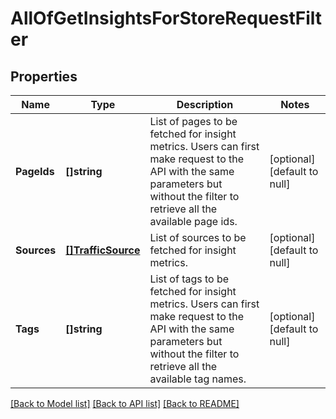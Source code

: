 # AllOfGetInsightsForStoreRequestFilter

## Properties
Name | Type | Description | Notes
------------ | ------------- | ------------- | -------------
**PageIds** | **[]string** | List of pages to be fetched for insight metrics. Users can first make request to the API with the same parameters but without the filter to retrieve all the available page ids. | [optional] [default to null]
**Sources** | [**[]TrafficSource**](TrafficSource.md) | List of sources to be fetched for insight metrics. | [optional] [default to null]
**Tags** | **[]string** | List of tags to be fetched for insight metrics. Users can first make request to the API with the same parameters but without the filter to retrieve all the available tag names. | [optional] [default to null]

[[Back to Model list]](../README.md#documentation-for-models) [[Back to API list]](../README.md#documentation-for-api-endpoints) [[Back to README]](../README.md)

